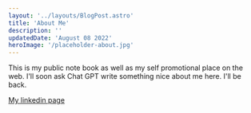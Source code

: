 ```yaml
---
layout: '../layouts/BlogPost.astro'
title: 'About Me'
description: ''
updatedDate: 'August 08 2022'
heroImage: '/placeholder-about.jpg'
---
```


This is my public note book as well as my self promotional place on the web. I'll soon ask Chat GPT write something nice about me here. I'll be back.

[My linkedin page](https://www.linkedin.com/feed/)
